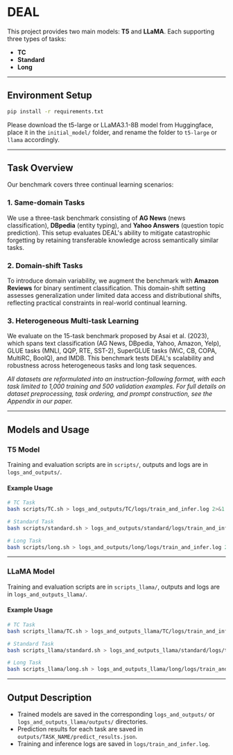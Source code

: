 # DEAL

This project provides two main models: **T5** and **LLaMA**.
Each supporting three types of tasks:
- **TC** 
- **Standard** 
- **Long** 

---

## Environment Setup

```bash
pip install -r requirements.txt
```

Please download the t5-large or LLaMA3.1-8B model from Huggingface, place it in the `initial_model/` folder, and rename the folder to `t5-large` or `llama` accordingly.

---

## Task Overview

Our benchmark covers three continual learning scenarios:

### 1. Same-domain Tasks
We use a three-task benchmark consisting of **AG News** (news classification), **DBpedia** (entity typing), and **Yahoo Answers** (question topic prediction). This setup evaluates DEAL's ability to mitigate catastrophic forgetting by retaining transferable knowledge across semantically similar tasks.

### 2. Domain-shift Tasks
To introduce domain variability, we augment the benchmark with **Amazon Reviews** for binary sentiment classification. This domain-shift setting assesses generalization under limited data access and distributional shifts, reflecting practical constraints in real-world continual learning.

### 3. Heterogeneous Multi-task Learning
We evaluate on the 15-task benchmark proposed by Asai et al. (2023), which spans text classification (AG News, DBpedia, Yahoo, Amazon, Yelp), GLUE tasks (MNLI, QQP, RTE, SST-2), SuperGLUE tasks (WiC, CB, COPA, MultiRC, BoolQ), and IMDB. This benchmark tests DEAL's scalability and robustness across heterogeneous tasks and long task sequences.

*All datasets are reformulated into an instruction-following format, with each task limited to 1,000 training and 500 validation examples. For full details on dataset preprocessing, task ordering, and prompt construction, see the Appendix in our paper.*

---

## Models and Usage

### T5 Model

Training and evaluation scripts are in `scripts/`, outputs and logs are in `logs_and_outputs/`.

#### Example Usage

```bash
# TC Task
bash scripts/TC.sh > logs_and_outputs/TC/logs/train_and_infer.log 2>&1 &

# Standard Task
bash scripts/standard.sh > logs_and_outputs/standard/logs/train_and_infer.log 2>&1 &

# Long Task
bash scripts/long.sh > logs_and_outputs/long/logs/train_and_infer.log 2>&1 &
```

---

### LLaMA Model

Training and evaluation scripts are in `scripts_llama/`, outputs and logs are in `logs_and_outputs_llama/`.

#### Example Usage

```bash
# TC Task
bash scripts_llama/TC.sh > logs_and_outputs_llama/TC/logs/train_and_infer.log 2>&1 &

# Standard Task
bash scripts_llama/standard.sh > logs_and_outputs_llama/standard/logs/train_and_infer.log 2>&1 &

# Long Task
bash scripts_llama/long.sh > logs_and_outputs_llama/long/logs/train_and_infer.log 2>&1 &
```

---

## Output Description

- Trained models are saved in the corresponding `logs_and_outputs/` or `logs_and_outputs_llama/outputs/` directories.
- Prediction results for each task are saved in `outputs/TASK_NAME/predict_results.json`.
- Training and inference logs are saved in `logs/train_and_infer.log`.

